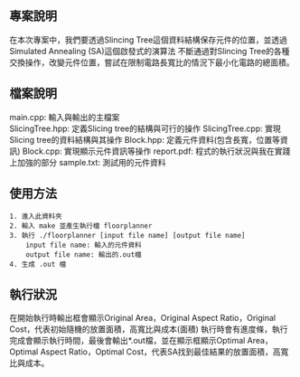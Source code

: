 ## 專案說明
在本次專案中，我們要透過Slincing Tree這個資料結構保存元件的位置，並透過Simulated Annealing (SA)這個啟發式的演算法
不斷通過對Slincing Tree的各種交換操作，改變元件位置，嘗試在限制電路長寬比的情況下最小化電路的總面積。
## 檔案說明  
main.cpp: 輸入與輸出的主檔案  
SlicingTree.hpp: 定義Slicing tree的結構與可行的操作
SlicingTree.cpp: 實現Slicing tree的資料結構與其操作
Block.hpp: 定義元件資料(包含長寬，位置等資訊)
Block.cpp: 實現顯示元件資訊等操作
report.pdf: 程式的執行狀況與我在實踐上加強的部分
sample.txt: 測試用的元件資料
## 使用方法
	1. 進入此資料夾
	2. 輸入 make 並產生執行檔 floorplanner
	3. 執行 ./floorplanner [input file name] [output file name]
 		input file name: 輸入的元件資料
   		output file name: 輸出的.out檔
	4. 生成 .out 檔
 
## 執行狀況
在開始執行時輸出框會顯示Original Area，Original Aspect Ratio，Original Cost，代表初始隨機的放置面積，高寬比與成本(面積)
執行時會有進度條，執行完成會顯示執行時間，最後會輸出*.out檔，並在顯示框顯示Optimal Area，Optimal Aspect Ratio，Optimal Cost，代表SA找到最佳結果的放置面積，高寬比與成本。
